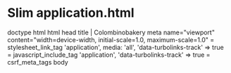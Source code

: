 # Slim application.html

doctype html
html
  head
    title
      | Colombinobakery
    meta name="viewport" content="width=device-width, initial-scale=1.0, maximum-scale=1.0"
    = stylesheet_link_tag    'application', media: 'all', 'data-turbolinks-track' => true
    = javascript_include_tag 'application', 'data-turbolinks-track' => true
    = csrf_meta_tags
  body
